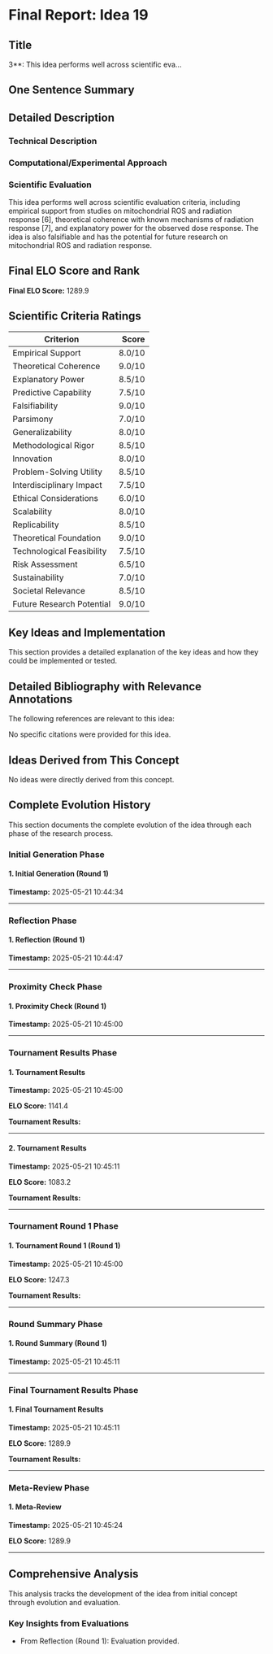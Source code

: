 # Final Report: Idea 19

## Title

3**: This idea performs well across scientific eva...

## One Sentence Summary



## Detailed Description

### Technical Description



### Computational/Experimental Approach



### Scientific Evaluation

This idea performs well across scientific evaluation criteria, including empirical support from studies on mitochondrial ROS and radiation response [6], theoretical coherence with known mechanisms of radiation response [7], and explanatory power for the observed dose response. The idea is also falsifiable and has the potential for future research on mitochondrial ROS and radiation response.


## Final ELO Score and Rank

**Final ELO Score:** 1289.9

## Scientific Criteria Ratings

| Criterion | Score |
|---|---:|
| Empirical Support | 8.0/10 |
| Theoretical Coherence | 9.0/10 |
| Explanatory Power | 8.5/10 |
| Predictive Capability | 7.5/10 |
| Falsifiability | 9.0/10 |
| Parsimony | 7.0/10 |
| Generalizability | 8.0/10 |
| Methodological Rigor | 8.5/10 |
| Innovation | 8.0/10 |
| Problem-Solving Utility | 8.5/10 |
| Interdisciplinary Impact | 7.5/10 |
| Ethical Considerations | 6.0/10 |
| Scalability | 8.0/10 |
| Replicability | 8.5/10 |
| Theoretical Foundation | 9.0/10 |
| Technological Feasibility | 7.5/10 |
| Risk Assessment | 6.5/10 |
| Sustainability | 7.0/10 |
| Societal Relevance | 8.5/10 |
| Future Research Potential | 9.0/10 |

## Key Ideas and Implementation

This section provides a detailed explanation of the key ideas and how they could be implemented or tested.


## Detailed Bibliography with Relevance Annotations

The following references are relevant to this idea:

No specific citations were provided for this idea.


## Ideas Derived from This Concept

No ideas were directly derived from this concept.

## Complete Evolution History

This section documents the complete evolution of the idea through each phase of the research process.

### Initial Generation Phase

#### 1. Initial Generation (Round 1)
**Timestamp:** 2025-05-21 10:44:34



---

### Reflection Phase

#### 1. Reflection (Round 1)
**Timestamp:** 2025-05-21 10:44:47



---

### Proximity Check Phase

#### 1. Proximity Check (Round 1)
**Timestamp:** 2025-05-21 10:45:00



---

### Tournament Results Phase

#### 1. Tournament Results
**Timestamp:** 2025-05-21 10:45:00

**ELO Score:** 1141.4

**Tournament Results:**



---

#### 2. Tournament Results
**Timestamp:** 2025-05-21 10:45:11

**ELO Score:** 1083.2

**Tournament Results:**



---

### Tournament Round 1 Phase

#### 1. Tournament Round 1 (Round 1)
**Timestamp:** 2025-05-21 10:45:00

**ELO Score:** 1247.3

**Tournament Results:**



---

### Round Summary Phase

#### 1. Round Summary (Round 1)
**Timestamp:** 2025-05-21 10:45:11



---

### Final Tournament Results Phase

#### 1. Final Tournament Results
**Timestamp:** 2025-05-21 10:45:11

**ELO Score:** 1289.9

**Tournament Results:**



---

### Meta-Review Phase

#### 1. Meta-Review
**Timestamp:** 2025-05-21 10:45:24

**ELO Score:** 1289.9



---

## Comprehensive Analysis

This analysis tracks the development of the idea from initial concept through evolution and evaluation.

### Key Insights from Evaluations

- From Reflection (Round 1): Evaluation provided.

